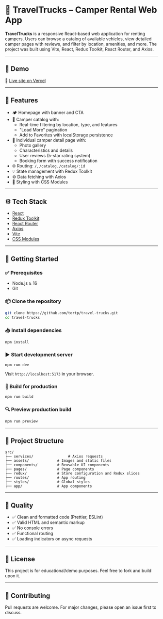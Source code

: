 # 🚐 TravelTrucks – Camper Rental Web App

**TravelTrucks** is a responsive React-based web application for renting campers. Users can browse a catalog of available vehicles, view detailed camper pages with reviews, and filter by location, amenities, and more. The project was built using Vite, React, Redux Toolkit, React Router, and Axios.

---

## 📸 Demo

🔗 [Live site on Vercel](https://travel-trucks-kappa-six.vercel.app/)

---

## 🧩 Features

- 🏕 Homepage with banner and CTA
- 🔎 Camper catalog with:
  - Real-time filtering by location, type, and features
  - "Load More" pagination
  - Add to Favorites with localStorage persistence
- 📄 Individual camper detail page with:
  - Photo gallery
  - Characteristics and details
  - User reviews (5-star rating system)
  - Booking form with success notification
- 🌐 Routing: `/`, `/catalog`, `/catalog/:id`
- 💡 State management with Redux Toolkit
- ⚙️ Data fetching with Axios
- 🎨 Styling with CSS Modules

---

## ⚙️ Tech Stack

- [React](https://reactjs.org/)
- [Redux Toolkit](https://redux-toolkit.js.org/)
- [React Router](https://reactrouter.com/)
- [Axios](https://axios-http.com/)
- [Vite](https://vitejs.dev/)
- [CSS Modules](https://github.com/css-modules/css-modules)

---

## 🚀 Getting Started

### ✅ Prerequisites

- Node.js ≥ 16
- Git

### 📦 Clone the repository

```bash
git clone https://github.com/tortp/travel-trucks.git
cd travel-trucks
```

### 📥 Install dependencies

```bash
npm install
```

### ▶️ Start development server

```bash
npm run dev
```

Visit `http://localhost:5173` in your browser.

### 🔨 Build for production

```bash
npm run build
```

### 🔍 Preview production build

```bash
npm run preview
```

---

## 📁 Project Structure

```
src/
├── services/                # Axios requests
├── assets/             # Images and static files
├── components/         # Reusable UI components
├── pages/              # Page components
├── redux/              # Store configuration and Redux slices
├── routes/             # App routing
├── styles/             # Global styles
├── app/                # App components
```
---
## 🧪 Quality

- ✅ Clean and formatted code (Prettier, ESLint)
- ✅ Valid HTML and semantic markup
- ✅ No console errors
- ✅ Functional routing
- ✅ Loading indicators on async requests

---

## 📄 License

This project is for educational/demo purposes. Feel free to fork and build upon it.

---

## 🤝 Contributing

Pull requests are welcome. For major changes, please open an issue first to discuss.
